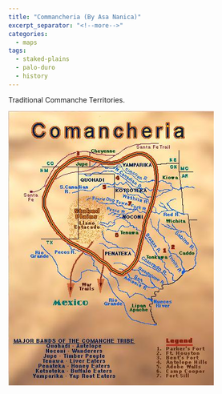 ```yaml
---
title: "Commancheria (By Asa Nanica)"
excerpt_separator: "<!--more-->"
categories:
  - maps
tags:
  - staked-plains
  - palo-duro
  - history
---
```

Traditional Commanche Territories.

![Commancheria by Asa Nanica](/images/gallery/254.jpg)
